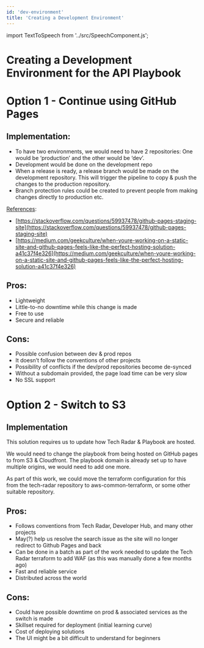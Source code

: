 ```yaml
---
id: 'dev-environment'
title: 'Creating a Development Environment'
---
```


import TextToSpeech from '../src/SpeechComponent.js';

<TextToSpeech>


# Creating a Development Environment for the API Playbook 


# Option 1 - Continue using GitHub Pages


## Implementation:

* To have two environments, we would need to have 2 repositories: One would be ‘production’ and the other would be ‘dev’.
* Development would be done on the development repo
* When a release is ready, a release branch would be made on the development repository. This will trigger the pipeline to copy & push the changes to the production repository.
* Branch protection rules could be created to prevent people from making changes directly to production etc.

<span style="text-decoration:underline;">References</span>: 


* [https://stackoverflow.com/questions/59937478/github-pages-staging-site](https://stackoverflow.com/questions/59937478/github-pages-staging-site)
* [https://medium.com/geekculture/when-youre-working-on-a-static-site-and-github-pages-feels-like-the-perfect-hosting-solution-a41c37f4e326](https://medium.com/geekculture/when-youre-working-on-a-static-site-and-github-pages-feels-like-the-perfect-hosting-solution-a41c37f4e326)


## Pros:
* Lightweight
* Little-to-no downtime while this change is made
* Free to use 
* Secure and reliable


## Cons:
* Possible confusion between dev & prod repos
* It doesn’t follow the conventions of other projects
* Possibility of conflicts if the dev/prod repositories become de-synced
* Without a subdomain provided, the page load time can be very slow 
* No SSL support 


# Option 2 - Switch to S3

## Implementation

This solution requires us to update how Tech Radar & Playbook are hosted.

 We would need to change the playbook from being hosted on GitHub pages to from S3 & Cloudfront. The playbook domain is already set up to have multiple origins, we would need to add one more.

As part of this work, we could move the terraform configuration for this from the tech-radar repository to aws-common-terraform, or some other suitable repository.


## Pros:
* Follows conventions from Tech Radar, Developer Hub, and many other projects
* May(?) help us resolve the search issue as the site will no longer redirect to Github Pages and back
* Can be done in a batch as part of the work needed to update the Tech Radar terraform to add WAF (as this was manually done a few months ago)
* Fast and reliable service 
* Distributed across the world 


## Cons:
* Could have possible downtime on prod & associated services as the switch is made
* Skillset required for deployment (initial learning curve)
* Cost of deploying solutions 
* The UI might be a bit difficult to understand for beginners

</TextToSpeech>